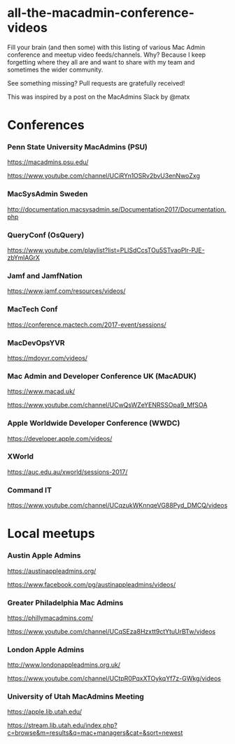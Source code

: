 # all-the-macadmin-conference-videos
Fill your brain (and then some) with this listing of various Mac Admin conference and meetup video feeds/channels. Why? Because I keep forgetting where they all are and want to share with my team and sometimes the wider community.

See something missing? Pull requests are gratefully received!

This was inspired by a post on the MacAdmins Slack by @matx

# Conferences

### Penn State University MacAdmins (PSU)

https://macadmins.psu.edu/

https://www.youtube.com/channel/UCiRYn1OSRv2bvU3enNwoZxg

### MacSysAdmin Sweden

http://documentation.macsysadmin.se/Documentation2017/Documentation.php

### QueryConf (OsQuery)

https://www.youtube.com/playlist?list=PLlSdCcsTOu5STvaoPlr-PJE-zbYmlAGrX

### Jamf and JamfNation

https://www.jamf.com/resources/videos/

### MacTech Conf

https://conference.mactech.com/2017-event/sessions/

### MacDevOpsYVR

https://mdoyvr.com/videos/

### Mac Admin and Developer Conference UK (MacADUK)

https://www.macad.uk/

https://www.youtube.com/channel/UCwQsWZeYENRSSOpa9_MfSOA

### Apple Worldwide Developer Conference (WWDC)

https://developer.apple.com/videos/

### XWorld

https://auc.edu.au/xworld/sessions-2017/

### Command IT

https://www.youtube.com/channel/UCqzukWKnnqeVG88Pyd_DMCQ/videos

# Local meetups

### Austin Apple Admins

https://austinappleadmins.org/

https://www.facebook.com/pg/austinappleadmins/videos/

### Greater Philadelphia Mac Admins

https://phillymacadmins.com/

https://www.youtube.com/channel/UCqSEza8Hzxtt9ctYtuUrBTw/videos

### London Apple Admins

http://www.londonappleadmins.org.uk/

https://www.youtube.com/channel/UCtpR0PqxXTOykqYf7z-GWkg/videos

### University of Utah MacAdmins Meeting

https://apple.lib.utah.edu/

https://stream.lib.utah.edu/index.php?c=browse&m=results&q=mac+managers&cat=&sort=newest
